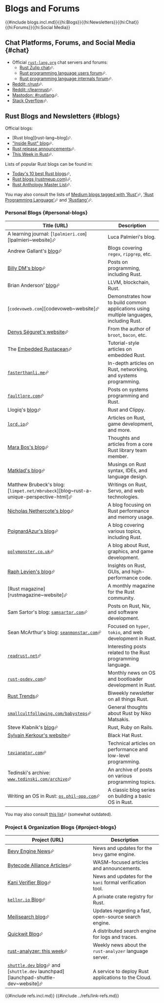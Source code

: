 # Blogs and Forums

{{#include blogs.incl.md}}{{hi:Blogs}}{{hi:Newsletters}}{{hi:Chat}}{{hi:Forums}}{{hi:Social Media}}

## Chat Platforms, Forums, and Social Media {#chat}

- Official [`rust-lang.org`](https://rust-lang.org) chat servers and forums:
  - [Rust Zulip chat](https://rust-lang.zulipchat.com/)⮳.
  - [Rust programming language users forum](https://users.rust-lang.org)⮳.
  - [Rust programming language internals forum](https://internals.rust-lang.org)⮳.
- [Reddit: r/rust](https://www.reddit.com/r/rust)⮳.
- [Reddit: r/learnrust](https://www.reddit.com/r/learnrust)⮳.
- [Mastodon: #rustlang](https://hachyderm.io/tags/rustlang)⮳.
- [Stack Overflow](https://stackoverflow.com/questions/tagged/rust)⮳.

## Rust Blogs and Newsletters {#blogs}

Official blogs:

- [Rust blog][rust-lang~blog]⮳.
- ["Inside Rust" blog](https://blog.rust-lang.org/inside-rust)⮳.
- [Rust release announcements](https://blog.rust-lang.org/releases)⮳.
- [This Week in Rust](https://this-week-in-rust.org)⮳.

Lists of popular Rust blogs can be found in:

- [Today's 10 best Rust blogs](https://bloggingfordevs.com/rust-blogs)⮳,
- [Rust blogs (rustmeup.com)](https://rustmeup.com/resources/rust-blogs)⮳,
- [Rust Anthology Master List](https://github.com/brson/rust-anthology/blob/master/master-list.md)⮳.

You may also consult the lists of [Medium blogs tagged with 'Rust'](https://medium.com/tag/rust)⮳, ['Rust Programming Language'](https://medium.com/tag/rust-programming-language)⮳ and ['Rustlang'](https://medium.com/tag/rustlang)⮳.

### Personal Blogs {#personal-blogs}

| Title (URL) | Description |
|---|---|
| A learning journal: [`lpalmieri.com`][lpalmieri~website]⮳ | Luca Palmieri's blog. |
| Andrew Gallant's [blog](https://burntsushi.net)⮳ | Blogs covering `regex`, `ripgrep`, etc. |
| [Billy DM's blog](https://billydm.github.io/blog)⮳ | Posts on programming, including Rust. |
| Brian Anderson' [blog](https://brson.github.io/blog/index.html)⮳ | LLVM, blockchain, Rust. |
| [`codevoweb.com`][codevoweb~website]⮳ | Demonstrates how to build common applications using multiple languages, including Rust. |
| [Denys Séguret's website](https://dystroy.org)⮳ | From the author of `broot`, `bacon`, etc. |
| The [Embedded Rustacean](https://blog.theembeddedrustacean.com)⮳ | Tutorial-style articles on embedded Rust. |
| [`fasterthanli.me`](https://fasterthanli.me)⮳ | In-depth articles on Rust, networking, and systems programming. |
| [`faultlore.com`](https://faultlore.com/blah)⮳ | Posts on systems programming and Rust. |
| Llogiq's [blog](https://llogiq.github.io)⮳ | Rust and Clippy. |
| [`lord.io`](https://lord.io)⮳ | Articles on Rust, game development, and more. |
| [Mara Bos's blog](https://blog.m-ou.se)⮳ | Thoughts and articles from a core Rust library team member. |
| [Matklad's blog](https://matklad.github.io)⮳ | Musings on Rust syntax, IDEs, and language design. |
| Matthew Brubeck's blog: [`limpet.net/mbrubeck`][blog~rust-a-unique-perspective-html]⮳ | Writings on Rust, Servo, and web technologies. |
| [Nicholas Nethercote's blog](https://nnethercote.github.io)⮳ | A blog focusing on Rust performance and memory usage. |
| [PoignardAzur's blog](https://poignardazur.github.io)⮳ | A blog covering various topics, including Rust. |
| [`polymonster.co.uk`](https://www.polymonster.co.uk)⮳ | A blog about Rust, graphics, and game development. |
| [Raph Levien's blog](https://raphlinus.github.io)⮳ | Insights on Rust, GUIs, and high-performance code. |
| [Rust magazine][rustmagazine~website]⮳ | A monthly magazine for the Rust community. |
| Sam Sartor's blog: [`samsartor.com`](https://samsartor.com)⮳ | Posts on Rust, Nix, and software development. |
| Sean McArthur's blog: [`seanmonstar.com`](https://seanmonstar.com)⮳ | Focused on `hyper`, `tokio`, and web development in Rust. |
| [`readrust.net`](https://readrust.net)⮳ | Interesting posts related to the Rust programming language. |
| [`rust-osdev.com`](https://rust-osdev.com)⮳ | Monthly news on OS and bootloader development in Rust. |
| [Rust Trends](https://rust-trends.com/)⮳ | Biweekly newsletter on all things Rust. |
| [`smallcultfollowing.com/babysteps`](https://smallcultfollowing.com/babysteps)⮳ | General thoughts about Rust by Niko Matsakis. |
| Steve Klabnik's [blog](https://steveklabnik.com)⮳ | Rust, Ruby on Rails. |
| [Sylvain Kerkour's website](https://kerkour.com)⮳ | Black Hat Rust. |
| [`tavianator.com`](https://tavianator.com)⮳ | Technical articles on performance and low-level programming. |
| Tedinski's archive: [`www.tedinski.com/archive`](https://www.tedinski.com/archive)⮳ | An archive of posts on various programming topics. |
| Writing an OS in Rust: [`os.phil-opp.com`](https://os.phil-opp.com)⮳ | A classic blog series on building a basic OS in Rust. |

You may also consult [this list](https://users.rust-lang.org/t/fearless-rust-bloggers/16770)⮳ (somewhat outdated).

### Project & Organization Blogs {#project-blogs}

| Project (URL) | Description |
|---|---|
| [Bevy Engine News](https://bevyengine.org/news)⮳ | News and updates for the `bevy` game engine. |
| [Bytecode Alliance Articles](https://bytecodealliance.org/articles)⮳ | WASM-focused articles and announcements. |
| [Kani Verifier Blog](https://model-checking.github.io/kani-verifier-blog)⮳ | News and updates for the `kani` formal verification tool. |
| [`kellnr.io` Blog](https://kellnr.io/blog)⮳ | A private crate registry for Rust. |
| [Meilisearch blog](https://blog.meilisearch.com)⮳ | Updates regarding a fast, open-source search engine. |
| [Quickwit Blog](https://quickwit.io/blog)⮳ | A distributed search engine for logs and traces. |
| [rust-analyzer: this week](https://rust-analyzer.github.io/thisweek)⮳ | Weekly news about the `rust-analyzer` language server. |
| [`shuttle.dev` blog](https://www.shuttle.dev/blog/tags/all)⮳ and [`shuttle.dev` launchpad][launchpad-shuttle-dev~website]⮳ | A service to deploy Rust applications to the Cloud. |

{{#include refs.incl.md}}
{{#include ../refs/link-refs.md}}

<div class="hidden">
</div>
